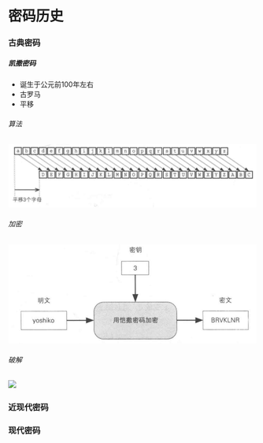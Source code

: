 # 密码历史

### 古典密码

##### 凯撒密码

- 诞生于公元前100年左右
- 古罗马
- 平移

###### 算法

![](image\凯撒密码.png)

###### 加密

![](image\凯撒密码加密.png)

###### 破解

![](D:\person\person_books\GitBook\Cryptology\ch1\image\凯撒密码暴力破解.png)

### 近现代密码

### 现代密码